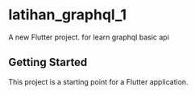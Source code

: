 # latihan_graphql_1

A new Flutter project. for learn graphql basic api

## Getting Started

This project is a starting point for a Flutter application.

